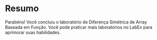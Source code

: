 # Resumo

Parabéns! Você concluiu o laboratório de Diferença Simétrica de Array Baseada em Função. Você pode praticar mais laboratórios no LabEx para aprimorar suas habilidades.
